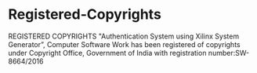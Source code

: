 # Registered-Copyrights
REGISTERED COPYRIGHTS
"Authentication System using Xilinx System Generator”, Computer Software Work has been registered of copyrights under Copyright Office, 
Government of India with registration number:SW-8664/2016 
